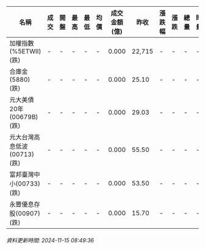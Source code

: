 | 名稱 | 成交 | 開盤 | 最高 | 最低 | 均價 | 成交金額(億) | 昨收 | 漲跌幅 | 漲跌 | 總量 | 昨量 | 振幅 |
| -------- | -------- | -------- | -------- |-------- | -------- | -------- |-------- |-------- |-------- | -------- | -------- |-------- |
|加權指數(%5ETWII) (跌)|-|-|-|-|-|0.000|22,715|-|-|-|-|0.00%|
|合庫金(5880) (跌)|-|-|-|-|-|0.000|25.10|-|-|-|-|0.00%|
|元大美債20年(00679B) (跌)|-|-|-|-|-|0.000|29.03|-|-|-|-|0.00%|
|元大台灣高息低波(00713) (跌)|-|-|-|-|-|0.000|55.50|-|-|-|-|0.00%|
|富邦臺灣中小(00733) (跌)|-|-|-|-|-|0.000|53.50|-|-|-|-|0.00%|
|永豐優息存股(00907) (跌)|-|-|-|-|-|0.000|15.70|-|-|-|-|0.00%|
###### 資料更新時間: 2024-11-15 08:49:36